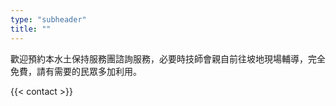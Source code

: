 ```yaml
---
type: "subheader"
title: ""
---
```

歡迎預約本水土保持服務團諮詢服務，必要時技師會親自前往坡地現場輔導，完全免費，請有需要的民眾多加利用。

{{< contact >}}
